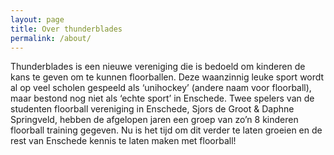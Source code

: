 ```yaml
---
layout: page
title: Over thunderblades
permalink: /about/
---
```


Thunderblades is een nieuwe vereniging die is bedoeld om kinderen de kans te geven om te kunnen floorballen. Deze waanzinnig leuke sport wordt al op veel scholen gespeeld als ‘unihockey’ (andere naam voor floorball), maar bestond nog niet als ‘echte sport’ in Enschede. 
Twee spelers van de studenten floorball vereniging in Enschede, Sjors de Groot & Daphne Springveld, hebben de afgelopen jaren een groep van zo’n 8 kinderen floorball training gegeven. Nu is het tijd om dit verder te laten groeien en de rest van Enschede kennis te laten maken met floorball! 

